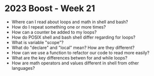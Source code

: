 # 2023 Boost - Week 21

* Where can I read about loops and math in shell and bash?
* How do I repeat something one or more times?
* How can a counter be added to my loops?
* How do POSIX shell and bash shell differ regarding for loops?
* What is variable "scope"?
* What do "declare" and "local" mean? How are they different?
* How can we use a function to refactor our code to read more easily?
* What are the key differences betwen for and while loops?
* How are math operators and values different in shell from other languages?
